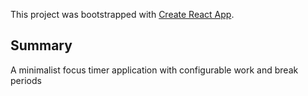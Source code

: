 

This project was bootstrapped with [Create React App](https://github.com/facebook/create-react-app).

## Summary

A minimalist focus timer application with configurable work and break periods
